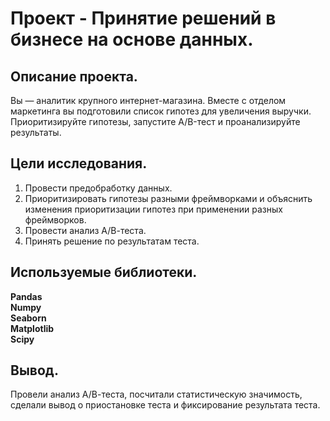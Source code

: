# Проект - Принятие решений в бизнесе на основе данных.


## Описание проекта.

Вы — аналитик крупного интернет-магазина. Вместе с отделом маркетинга вы подготовили список гипотез для увеличения выручки. Приоритизируйте гипотезы, запустите A/B-тест и проанализируйте результаты.


## Цели исследования.

1. Провести предобработку данных.
2. Приоритизировать гипотезы разными фреймворками и объяснить изменения приоритизации гипотез при применении разных фреймворков.
3. Провести анализ А/В-теста.
4. Принять решение по результатам теста.


## Используемые библиотеки.
**Pandas**\
**Numpy**\
**Seaborn**\
**Matplotlib**\
**Scipy**


## Вывод.
Провели анализ А/В-теста, посчитали статистическую значимость, сделали вывод о приостановке теста и фиксирование результата теста.
